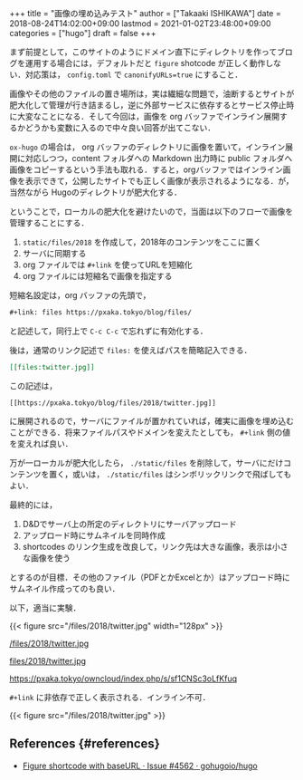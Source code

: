 +++
title = "画像の埋め込みテスト"
author = ["Takaaki ISHIKAWA"]
date = 2018-08-24T14:02:00+09:00
lastmod = 2021-01-02T23:48:00+09:00
categories = ["hugo"]
draft = false
+++

まず前提として，このサイトのようにドメイン直下にディレクトリを作ってブログを運用する場合には，デフォルトだと `figure` shotcode が正しく動作しない．対応策は， `config.toml` で `canonifyURLs=true` にすること．

画像やその他のファイルの置き場所は，実は繊細な問題で，油断するとサイトが肥大化して管理が行き詰まるし，逆に外部サービスに依存するとサービス停止時に大変なことになる．そして今回は，画像を org バッファでインライン展開するかどうかも変数に入るので中々良い回答が出てこない．

`ox-hugo` の場合は， org バッファのディレクトリに画像を置いて，インライン展開に対応しつつ，content フォルダへの Markdown 出力時に public フォルダへ画像をコピーするという手法も取れる．すると，orgバッファではインライン画像を表示できて，公開したサイトでも正しく画像が表示されるようになる．が，当然ながら Hugoのディレクトリが肥大化する．

ということで，ローカルの肥大化を避けたいので，当面は以下のフローで画像を管理することにする．

1.  `static/files/2018` を作成して，2018年のコンテンツをここに置く
2.  サーバに同期する
3.  org ファイルでは `#+link` を使ってURLを短縮化
4.  org ファイルには短縮名で画像を指定する

短縮名設定は，org バッファの先頭で，

```org
#+link: files https://pxaka.tokyo/blog/files/
```

と記述して，同行上で `C-c C-c` で忘れずに有効化する．

後は，通常のリンク記述で `files:` を使えばパスを簡略記入できる．

```org
[[files:twitter.jpg]]
```

この記述は，

```nil
[[https://pxaka.tokyo/blog/files/2018/twitter.jpg]]
```

に展開されるので，サーバにファイルが置かれていれば，確実に画像を埋め込むことができる．将来ファイルパスやドメインを変えたとしても， `#+link` 側の値を変えれば良い．

万が一ローカルが肥大化したら， `./static/files` を削除して，サーバにだけコンテンツを置く，或いは， `./static/files` はシンボリックリンクで飛ばしてもよい．

最終的には，

1.  D&Dでサーバ上の所定のディレクトリにサーバアップロード
2.  アップロード時にサムネイルを同時作成
3.  shortcodes のリンク生成を改良して，リンク先は大きな画像，表示は小さな画像を使う

とするのが目標．その他のファイル（PDFとかExcelとか）はアップロード時にサムネイル作成ってのも良い．

以下，適当に実験．

{{< figure src="/files/2018/twitter.jpg" width="128px" >}}

[/files/2018/twitter.jpg](~/Dropbox/org/blog/static/files/2018/twitter.jpg)

[files/2018/twitter.jpg](../static/files/2018/twitter.jpg)

<https://pxaka.tokyo/owncloud/index.php/s/sf1CNSc3oLfKfuq>

`#+link` に非依存で正しく表示される．インライン不可．

{{< figure src="/files/2018/twitter.jpg" >}}


## References {#references}

-   [Figure shortcode with baseURL · Issue #4562 · gohugoio/hugo](https://github.com/gohugoio/hugo/issues/4562)
